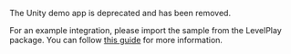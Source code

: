 The Unity demo app is deprecated and has been removed.

For an example integration, please import the sample from the LevelPlay package. You can follow [this guide](https://developers.is.com/ironsource-mobile/unity/unity-plugin/) for more information.
